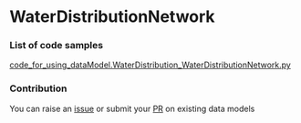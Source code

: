 # WaterDistributionNetwork

### List of code samples 

<!-- 50-List of code -->

<!-- [code entry](link) -->
[code_for_using_dataModel.WaterDistribution_WaterDistributionNetwork.py](https://github.com/smart-data-models/dataModel.WaterDistribution/blob/master/WaterDistributionNetwork/code/code_for_using_dataModel.WaterDistribution_WaterDistributionNetwork.py)


<!-- /50-List of code -->

### Contribution
You can raise an [issue](https://github.com/smart-data-models/dataModel.WaterDistribution/issues) or submit your [PR](https://github.com/smart-data-models/dataModel.WaterDistribution/pulls) on existing data models
